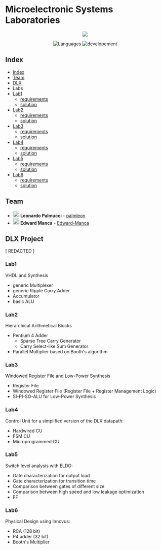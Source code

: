 # Microelectronic Systems Laboratories 
<p align="center">
<a href="https://imgbb.com/"><img src="https://i.ibb.co/Ny6wg11/polito-logo-new.png"></a>
</p>  

<p align="center">
 <img alt="Languages" src="https://img.shields.io/badge/Languages-VHDL-orange"/>
 <img alt="developement" src="https://img.shields.io/badge/developement-in progress-orange"/>   
</p>

## Index

* [Index](#index)
* [Team](#team)
* [DLX](DLX_project)
* Labs
* [Lab1](#lab1)
  - [requirements](Labs/gr38_lab01/lab1.pdf)
  - [solution](Labs/gr38_lab01) 
* [Lab2](#lab2)
  - [requirements](Labs/gr38_lab02/Lab2.pdf)
  - [solution](Labs/gr38_lab02) 
* [Lab3](#lab3)
  - [requirements](Labs/gr38_lab03/lab3.pdf)
  - [solution](Labs/gr38_lab03) 
* [Lab4](#lab4)
  - [requirements](Labs/gr38_lab04/lab4.pdf)
  - [solution](Labs/gr38_lab04)
* [Lab5](#lab5)
  - [requirements](Labs/gr38_lab05/lab5.pdf)
  - [solution](Labs/gr38_lab05)
* [Lab6](#lab6)
  - [requirements](Labs/gr38_lab06/lab6.pdf)
  - [solution](Labs/gr38_lab06)

## Team

- <img alt="avatar" src="https://github.com/palmleon.png" width="20px" height="20px"> **Leonardo Palmucci** - [palmleon](https://github.com/palmleon) 
- <img alt="avatar" src="https://github.com/Edward-Manca.png" width="20px" height="20px"> **Edward Manca** - [Edward-Manca](https://github.com/Edward-Manca)

## DLX Project

[ REDACTED ]

###	Lab1

VHDL and Synthesis
- generic Multiplexer
- generic Ripple Carry Adder
- Accumulator
- basic ALU

### Lab2
Hierarchical Arithmetical Blocks
- Pentium 4 Adder
  - Sparse Tree Carry Generator
  - Carry Select-like Sum Generator
- Parallel Multiplier based on Booth's algorithm

### Lab3

Windowed Register File and Low-Power Synthesis
- Register File
- Windowed Register File (Register File + Register Management Logic)
- SI-PI-SO-ALU for Low-Power Synthesis

### Lab4

Control Unit for a simplified version of the DLX datapath:
- Hardwired CU
- FSM CU
- Microprogrammed CU

### Lab5

Switch level analysis with ELDO:
- Gate characterization for output load
- Gate characterization for transition time
- Comparison between gates of different size
- Comparison between high speed and low leakage optimization
- FF

### Lab6

Physical Design using Innovus:
- RCA (128 bit)
- P4 adder (32 bit)
- Booth's Multiplier
